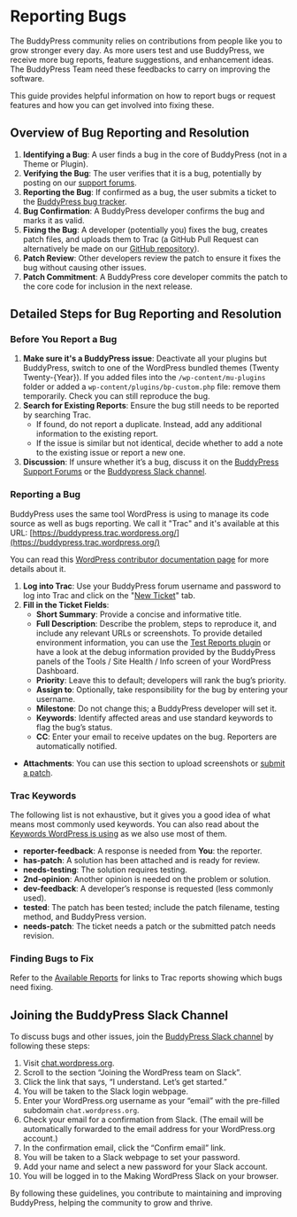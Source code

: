 # Reporting Bugs

The BuddyPress community relies on contributions from people like you to grow stronger every day. As more users test and use BuddyPress, we receive more bug reports, feature suggestions, and enhancement ideas. The BuddyPress Team need these feedbacks to carry on improving the software.

This guide provides helpful information on how to report bugs or request features and how you can get involved into fixing these.

## Overview of Bug Reporting and Resolution

1. **Identifying a Bug**: A user finds a bug in the core of BuddyPress (not in a Theme or Plugin).
2. **Verifying the Bug**: The user verifies that it is a bug, potentially by posting on our [support forums](https://buddypress.org/support/).
3. **Reporting the Bug**: If confirmed as a bug, the user submits a ticket to the [BuddyPress bug tracker](https://buddypress.trac.wordpress.org/newticket).
4. **Bug Confirmation**: A BuddyPress developer confirms the bug and marks it as valid.
5. **Fixing the Bug**: A developer (potentially you) fixes the bug, creates patch files, and uploads them to Trac (a GitHub Pull Request can alternatively be made on our [GitHub repository](https://github.com/buddypress/buddypress)).
6. **Patch Review**: Other developers review the patch to ensure it fixes the bug without causing other issues.
7. **Patch Commitment**: A BuddyPress core developer commits the patch to the core code for inclusion in the next release.

## Detailed Steps for Bug Reporting and Resolution

### Before You Report a Bug

1. **Make sure it's a BuddyPress issue**: Deactivate all your plugins but BuddyPress, switch to one of the WordPress bundled themes (Twenty Twenty-{Year}). If you added files into the `/wp-content/mu-plugins` folder or added a `wp-content/plugins/bp-custom.php` file: remove them temporarily. Check you can still reproduce the bug.
2. **Search for Existing Reports**: Ensure the bug still needs to be reported by searching Trac.
   - If found, do not report a duplicate. Instead, add any additional information to the existing report.
   - If the issue is similar but not identical, decide whether to add a note to the existing issue or report a new one.
3. **Discussion**: If unsure whether it’s a bug, discuss it on the [BuddyPress Support Forums](https://buddypress.org/support/) or the [Buddypress Slack channel](https://wordpress.slack.com/messages/buddypress).

### Reporting a Bug

BuddyPress uses the same tool WordPress is using to manage its code source as well as bugs reporting. We call it "Trac" and it's available at this URL:
[https://buddypress.trac.wordpress.org/](https://buddypress.trac.wordpress.org/)

You can read this [WordPress contributor documentation page](https://make.wordpress.org/core/handbook/contribute/trac/keywords/#status-based-keywords) for more details about it.

1. **Log into Trac**: Use your BuddyPress forum username and password to log into Trac and click on the "[New Ticket](https://buddypress.trac.wordpress.org/newticket)" tab.
2. **Fill in the Ticket Fields**:
   - **Short Summary**: Provide a concise and informative title.
   - **Full Description**: Describe the problem, steps to reproduce it, and include any relevant URLs or screenshots. To provide detailed environment information, you can use the [Test Reports plugin](https://wordpress.org/plugins/test-reports/) or have a look at the debug information provided by the BuddyPress panels of the Tools / Site Health / Info screen of your WordPress Dashboard.
   - **Priority**: Leave this to default; developers will rank the bug’s priority.
   - **Assign to**: Optionally, take responsibility for the bug by entering your username.
   - **Milestone**: Do not change this; a BuddyPress developer will set it.
   - **Keywords**: Identify affected areas and use standard keywords to flag the bug’s status.
   - **CC**: Enter your email to receive updates on the bug. Reporters are automatically notified.
  - **Attachments**: You can use this section to upload screenshots or [submit a patch](README.md#suggesting-a-fix).

### Trac Keywords

The following list is not exhaustive, but it gives you a good idea of what means most commonly used keywords. You can also read about the [Keywords WordPress is using](https://make.wordpress.org/core/handbook/contribute/trac/keywords/#status-based-keywords) as we also use most of them.

- **reporter-feedback**: A response is needed from **You**: the reporter.
- **has-patch**: A solution has been attached and is ready for review.
- **needs-testing**: The solution requires testing.
- **2nd-opinion**: Another opinion is needed on the problem or solution.
- **dev-feedback**: A developer’s response is requested (less commonly used).
- **tested**: The patch has been tested; include the patch filename, testing method, and BuddyPress version.
- **needs-patch**: The ticket needs a patch or the submitted patch needs revision.

### Finding Bugs to Fix

Refer to the [Available Reports](https://buddypress.trac.wordpress.org/report/) for links to Trac reports showing which bugs need fixing.

## Joining the BuddyPress Slack Channel

To discuss bugs and other issues, join the [BuddyPress Slack channel](https://wordpress.slack.com/messages/buddypress) by following these steps:

1. Visit [chat.wordpress.org](https://chat.wordpress.org).
2. Scroll to the section “Joining the WordPress team on Slack”.
3. Click the link that says, “I understand. Let’s get started.”
4. You will be taken to the Slack login webpage.
5. Enter your WordPress.org username as your “email” with the pre-filled subdomain `chat.wordpress.org`.
6. Check your email for a confirmation from Slack. (The email will be automatically forwarded to the email address for your WordPress.org account.)
7. In the confirmation email, click the “Confirm email” link.
8. You will be taken to a Slack webpage to set your password.
9. Add your name and select a new password for your Slack account.
10. You will be logged in to the Making WordPress Slack on your browser.

By following these guidelines, you contribute to maintaining and improving BuddyPress, helping the community to grow and thrive.
